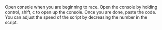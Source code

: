 Open console when you are beginning to race. Open the console by holding control, shift, c to open up the console. Once you are done, paste the code. You can adjust the speed of the script by decreasing the number in the script.  
